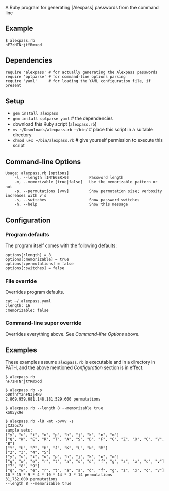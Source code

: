 A Ruby program for generating [Alexpass] passwords from the command line

Example
--------

    $ alexpass.rb 
    nF7zHTNrjtYRmxod

Dependencies
------------

    require 'alexpass' # for actually generating the Alexpass passwords
    require 'optparse' # for command-line options parsing
    require 'yaml'     # for loading the YAML configuration file, if present

Setup
-----

 * `gem install alexpass`
 * `gem install optparse yaml` # the dependencies
 * download this Ruby script (`alexpass.rb`)
 * `mv ~/Downloads/alexpass.rb ~/bin/` # place this script in a suitable directory
 * `chmod u+x ~/bin/alexpass.rb` # give yourself permission to execute this script

Command-line Options
--------------------

    Usage: alexpass.rb [options]
        -l, --length [INTEGER>0]         Password length
        -m, --memorizable [true|false]   Use the memorizable pattern or not
        -p, --permutations [vvv]         Show permutation size; verbosity increases with v's
        -s, --switches                   Show password switches
        -h, --help                       Show this message

Configuration
-------------

### Program defaults

The program itself comes with the following defaults:

    options[:length] = 8
    options[:memorizable] = true
    options[:permutations] = false
    options[:switches] = false

### File override

Overrides program defaults.

    cat ~/.alexpass.yaml 
    :length: 16
    :memorizable: false

### Command-line super override

Overrides everything above. See *Command-line Options* above.

Examples
--------

These examples assume `alexpass.rb` is executable and in a directory in PATH, and the above mentioned *Configuration* section is in effect.

    $ alexpass.rb 
    nF7zHTNrjtYRmxod

    $ alexpass.rb -p
    oDKfhfYznFN3j4Nv
    2,869,959,681,148,181,529,600 permutations

    $ alexpass.rb --length 8 --memorizable true
    kSU5yx9e

    $ alexpass.rb -l8 -mt -pvvv -s
    jXJ3oc7z
    sample sets:
    ["y", "u", "i", "o", "p", "h", "j", "k", "n", "m"]
    ["Q", "W", "E", "R", "T", "A", "S", "D", "F", "G", "Z", "X", "C", "V", "B"]
    ["Y", "U", "P", "H", "J", "K", "L", "N", "M"]
    ["2", "3", "4", "5"]
    ["y", "u", "i", "o", "p", "h", "j", "k", "n", "m"]
    ["q", "w", "e", "r", "t", "a", "s", "d", "f", "g", "z", "x", "c", "v"]
    ["7", "8", "9"]
    ["q", "w", "e", "r", "t", "a", "s", "d", "f", "g", "z", "x", "c", "v"]
    10 * 15 * 9 * 4 * 10 * 14 * 3 * 14 permutations
    31,752,000 permutations
    --length 8 --memorizable true

